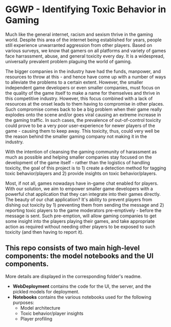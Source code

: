 # GGWP - Identifying Toxic Behavior in Gaming
Much like the general internet, racism and sexism thrive in the gaming world. Despite this area of the internet being established for years, people still experience unwarranted aggression from other players. Based on various surveys, we know that gamers on all platforms and variety of games face harrassment, abuse, and general toxicity every day. It is a widespread, universally prevalent problem plaguing the world of gaming. 

The bigger companies in the industry have had the funds, manpower, and resources to throw at this - and hence have come up with a number of ways to alleviate the problems to a certain extent. However, the smaller independent game developers or even smaller companies, must focus on the quality of the game itself to make a name for themselves and thrive in this competitive industry. However, this focus combined with a lack of resources at the onset leads to them having to compromise in other places. Such compromise comes back to be a big problem when their game really explodes onto the scene and/or goes viral causing an extreme increase in the gaming traffic. In such cases, the prevalence of out-of-control toxicity could prove to be a very poor user-experience for newer players of the game - causing them to keep away. This toxicity, thus, could very well be the reason behind the smaller gaming company not making it in the industry. 

With the intention of cleansing the gaming community of harassment as much as possible and helping smaller companies stay focused on the development of the game itself - rather than the logistics of handling toxicity, the goal of this project is to 1) create a detection method for tagging toxic behavior/players and 2) provide insights on toxic behavior/players.

Most, if not all, games nowadays have in-game chat enabled for players. With our solution, we aim to empower smaller game developers with a powerful chat application that they can integrate into their games directly. The beauty of our chat application? It's ability to prevent players from dishing out toxicity by 1) preventing them from sending the message and 2) reporting toxic players to the game moderators pre-emptively - before the message is sent. Such pre-emption, will allow gaming companies to get some insight into the players playing their games, and take appropriate action as required without needing other players to be exposed to such toxicity (and then having to report it). 

## This repo consists of two main high-level components: the model notebooks and the UI components.
More details are displayed in the corresponding folder's readme.

- **WebDeployment** contains the code for the UI, the server, and the pickled models for deployment.
- **Notebooks** contains the various notebooks used for the following purposes:
  - Model architecture
  - Toxic behavior/player insights
  - Player profiling

